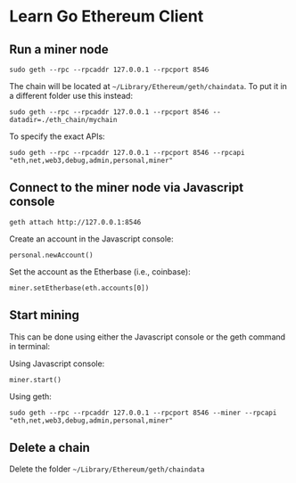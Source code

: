# Learn Go Ethereum Client

## Run a miner node
``sudo geth --rpc --rpcaddr 127.0.0.1 --rpcport 8546``

The chain will be located at ``~/Library/Ethereum/geth/chaindata``. To put it in a different folder use this instead:

``sudo geth --rpc --rpcaddr 127.0.0.1 --rpcport 8546 --datadir=./eth_chain/mychain``

To specify the exact APIs:

``sudo geth --rpc --rpcaddr 127.0.0.1 --rpcport 8546 --rpcapi "eth,net,web3,debug,admin,personal,miner"``

## Connect to the miner node via Javascript console
``geth attach http://127.0.0.1:8546``

Create an account in the Javascript console:

``personal.newAccount()``

Set the account as the Etherbase (i.e., coinbase):

``miner.setEtherbase(eth.accounts[0])``

## Start mining
This can be done using either the Javascript console or the geth command in terminal:

Using Javascript console:

``miner.start()``

Using geth:

``sudo geth --rpc --rpcaddr 127.0.0.1 --rpcport 8546 --miner --rpcapi "eth,net,web3,debug,admin,personal,miner"``

## Delete a chain
Delete the folder ``~/Library/Ethereum/geth/chaindata``

